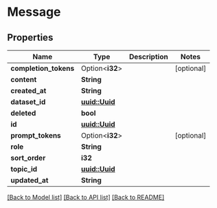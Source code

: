 # Message

## Properties

Name | Type | Description | Notes
------------ | ------------- | ------------- | -------------
**completion_tokens** | Option<**i32**> |  | [optional]
**content** | **String** |  | 
**created_at** | **String** |  | 
**dataset_id** | [**uuid::Uuid**](uuid::Uuid.md) |  | 
**deleted** | **bool** |  | 
**id** | [**uuid::Uuid**](uuid::Uuid.md) |  | 
**prompt_tokens** | Option<**i32**> |  | [optional]
**role** | **String** |  | 
**sort_order** | **i32** |  | 
**topic_id** | [**uuid::Uuid**](uuid::Uuid.md) |  | 
**updated_at** | **String** |  | 

[[Back to Model list]](../README.md#documentation-for-models) [[Back to API list]](../README.md#documentation-for-api-endpoints) [[Back to README]](../README.md)


